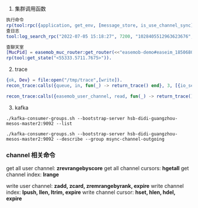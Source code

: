 1. 集群调用函数
``` erlang
执行命令
rp(tool:rpc({application, get_env, [message_store, is_use_channel_sync]}, 'msync@ebs')).
查日志
tool:log_search_rpc("2022-07-05 15:18:27", 7200, "1028405512963623676", 20, "ejabberd@ebs").

查聊天室
[MucPid] = easemob_muc_router:get_router(<<"easemob-demo#easeim_185068033212417">>).
rp(tool:get_state("<55333.5711.7675>")).
```
2. trace
```erlang
{ok, Dev} = file:open("/tmp/trace",[write]).
recon_trace:calls({queue, in, fun(_) -> return_trace() end}, 3, [{io_server, Dev}]).

recon_trace:calls({easemob_user_channel, read, fun(_) -> return_trace() end}, 100, [{return_to, true}, {scope, local}]).
```
3. kafka
``` shell
./kafka-consumer-groups.sh --bootstrap-server hsb-didi-guangzhou-mesos-master2:9092 --list

./kafka-consumer-groups.sh --bootstrap-server hsb-didi-guangzhou-mesos-master2:9092 --describe --group msync-channel-outgoing
```

### channel 相关命令

get all user channel: **zrevrangebyscore**
get all channel cursors: **hgetall**
get channel index: **lrange**

write user channel: **zadd, zcard, zremrangebyrank, expire**
write channel index: **lpush, llen, ltrim, expire**
write channel cursor: **hset, hlen, hdel, expire**

